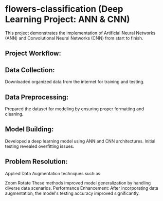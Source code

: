 # flowers-classification (Deep Learning Project: ANN & CNN)


This project demonstrates the implementation of Artificial Neural Networks (ANN) and Convolutional Neural Networks (CNN) from start to finish.

## Project Workflow:
## Data Collection:
Downloaded organized data from the internet for training and testing.

## Data Preprocessing:
Prepared the dataset for modeling by ensuring proper formatting and cleaning.

## Model Building:
Developed a deep learning model using ANN and CNN architectures.
Initial testing revealed overfitting issues.

## Problem Resolution:
Applied Data Augmentation techniques such as:

Zoom
Rotate
These methods improved model generalization by handling diverse data scenarios.
Performance Enhancement:
After incorporating data augmentation, the model's testing accuracy improved significantly.
